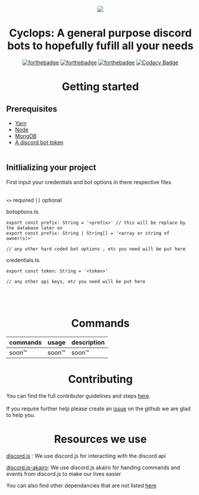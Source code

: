 <p align="center"><img src="https://i.imgur.com/FiLr3O3.png"></p>
<h1 align="center">Cyclops: A general purpose discord bots to hopefully fufill all your needs</h1>
<div align="center">

[![forthebadge](https://forthebadge.com/images/badges/made-with-typescript.svg)](https://forthebadge.com)
[![forthebadge](https://forthebadge.com/images/badges/built-by-developers.svg)](https://forthebadge.com)
[![forthebadge](https://forthebadge.com/images/badges/uses-badges.svg)](https://forthebadge.com)
[![Codacy Badge](https://img.shields.io/codacy/grade/93dbe215b3dc462495511975bfc7fafb?style=for-the-badge)](https://www.codacy.com/gh/CyclopsBot/bot/dashboard?utm_source=github.com&amp;utm_medium=referral&amp;utm_content=CyclopsBot/bot&amp;utm_campaign=Badge_Grade)
</div>

<h1 align="center"style="font-weight: bold">Getting started</h1>

<h2 style="font-weight: bold">Prerequisites</h2>

- [Yarn](https://classic.yarnpkg.com/en/)
- [Node](https://nodejs.org/en/)
- [MongDB](https://docs.mongodb.com/manual/administration/install-community/)
- [A discord bot token](https://discord.com/developers/applications)
<br></br>

<h2 style="font-weight: bold">Initlializing your project</h2>
First input your credentials and bot options in there respective files
<br></br>

`<>` required `[]` optional

botoptions.ts
```
export const prefix: String = '<prefix>' // this will be replace by the database later on
export const prefix: String | String[] = '<array or string of owner(s)>'

// any other hard coded bot options , etc you need will be put here
```
credentials.ts
```
export const token: String = '<token>'

// any other api keys, etc you need will be put here
```
<br></br>

<h1 align="center"style="font-weight: bold">Commands</h1>

| commands | usage | description |
|----------|-------|-------------|
| soon™    | soon™ | soon™     |


<h1 align="center"style="font-weight: bold">Contributing</h1>

You can find the full contributer guidelines and steps [here](https://github.com/CyclopsBot/bot/blob/master/CONTRIBUTING.md).
<br> </br>
If you require further help please create an [issue](https://github.com/CyclopsBot/bot/issues) on the github we are glad to help you.

<h1 align="center"style="font-weight: bold">Resources we use</h1>

[discord.js](https://discord.js.org/#/) : We use discord.js for interactiing with the discord api

[discord.js-akairo](https://discord-akairo.github.io/#/): We use discord.js akairo for handing commands and events from discord.js to make our lives easier

You can also find other dependancies that are not listed [here](https://github.com/CyclopsBot/bot/blob/master/package.json)

